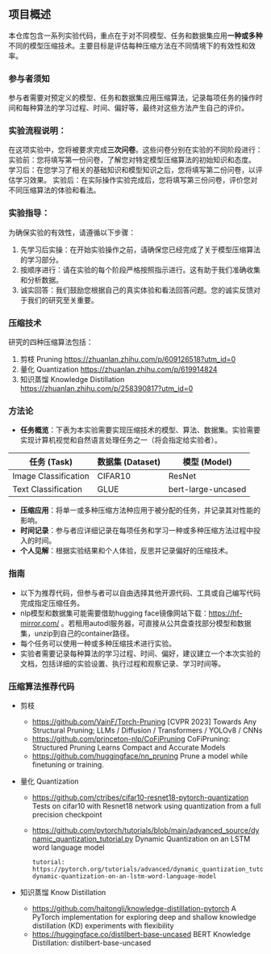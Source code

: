 ## 项目概述
本仓库包含一系列实验代码，重点在于对不同模型、任务和数据集应用**一种或多种**不同的模型压缩技术。主要目标是评估每种压缩方法在不同情境下的有效性和效率。

### 参与者须知
参与者需要对预定义的模型、任务和数据集应用压缩算法，记录每项任务的操作时间和每种算法的学习过程、时间、偏好等，最终对这些方法产生自己的评价。

### 实验流程说明：
在这项实验中，您将被要求完成**三次问卷**。这些问卷分别在实验的不同阶段进行：
实验前：您将填写第一份问卷，了解您对特定模型压缩算法的初始知识和态度。
学习后：在您学习了相关的基础知识和模型知识之后，您将填写第二份问卷，以评估学习效果。
实验后：在实际操作实验完成后，您将填写第三份问卷，评价您对不同压缩算法的体验和看法。

### 实验指导：
为确保实验的有效性，请遵循以下步骤：

1. 先学习后实操：在开始实验操作之前，请确保您已经完成了关于模型压缩算法的学习部分。
2. 按顺序进行：请在实验的每个阶段严格按照指示进行。这有助于我们准确收集和分析数据。
3. 诚实回答：我们鼓励您根据自己的真实体验和看法回答问题。您的诚实反馈对于我们的研究至关重要。

### 压缩技术
研究的四种压缩算法包括：
1. 剪枝 Pruning https://zhuanlan.zhihu.com/p/609126518?utm_id=0
2. 量化 Quantization https://zhuanlan.zhihu.com/p/619914824
3. 知识蒸馏 Knowledge Distillation https://zhuanlan.zhihu.com/p/258390817?utm_id=0

### 方法论
- **任务概览**：下表为本实验需要实现压缩技术的模型、算法、数据集。实验需要实现计算机视觉和自然语言处理任务之一（将会指定给实验者）。

| 任务 (Task)             | 数据集 (Dataset)                | 模型 (Model)            |
|-------------------------|---------------------------------|-------------------------|
| Image Classification    | CIFAR10                         | ResNet                  |
| Text Classification     | GLUE                            | bert-large-uncased      |

- **压缩应用**：将单一或多种压缩方法种应用于被分配的任务，并记录其对性能的影响。
- **时间记录**：参与者应详细记录在每项任务和学习一种或多种压缩方法过程中投入的时间。
- **个人见解**：根据实验结果和个人体验，反思并记录偏好的压缩技术。

### 指南
- 以下为推荐代码，但参与者可以自由选择其他开源代码、工具或自己编写代码完成指定压缩任务。
- nlp模型和数据集可能需要借助hugging face镜像网站下载：https://hf-mirror.com/ 。若租用autodl服务器，可直接从公共盘查找部分模型和数据集，unzip到自己的container路径。
- 每个任务可以使用一种或多种压缩技术进行实验。 
- 实验者需要记录每种算法的学习过程、时间、偏好，建议建立一个本次实验的文档，包括详细的实验设置、执行过程和观察记录、学习时间等。

### 压缩算法推荐代码
- 剪枝
   - https://github.com/VainF/Torch-Pruning [CVPR 2023] Towards Any Structural Pruning; LLMs / Diffusion / Transformers / YOLOv8 / CNNs
   - https://github.com/princeton-nlp/CoFiPruning CoFiPruning: Structured Pruning Learns Compact and Accurate Models
   - https://github.com/huggingface/nn_pruning Prune a model while finetuning or training.

- 量化 Quantization
    - https://github.com/ctribes/cifar10-resnet18-pytorch-quantization Tests on cifar10 with Resnet18 network using quantization from a full precision checkpoint
    - https://github.com/pytorch/tutorials/blob/main/advanced_source/dynamic_quantization_tutorial.py Dynamic Quantization on an LSTM word language model
    
          tutorial: https://pytorch.org/tutorials/advanced/dynamic_quantization_tutorial.html#beta-dynamic-quantization-on-an-lstm-word-language-model

 
- 知识蒸馏 Know Distillation
    - https://github.com/haitongli/knowledge-distillation-pytorch A PyTorch implementation for exploring deep and shallow knowledge distillation (KD) experiments with flexibility
    - https://huggingface.co/distilbert-base-uncased BERT Knowledge Distillation: distilbert-base-uncased
